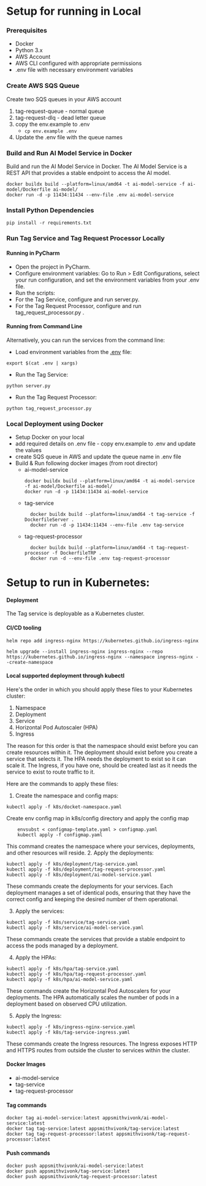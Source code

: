 # Setup for running in Local
### Prerequisites
- Docker
- Python 3.x
- AWS Account
- AWS CLI configured with appropriate permissions
 - .env file with necessary environment variables

### Create AWS SQS Queue
Create two SQS queues in your AWS account
1. tag-request-queue - normal queue
2. tag-request-dlq - dead letter queue
3. copy the env.example to .env
   - `cp env.example .env`
4. Update the .env file with the queue names

### Build and Run AI Model Service in Docker

Build and run the AI Model Service in Docker. The AI Model Service is a REST API that provides a stable endpoint to access the AI model.

```shell
docker buildx build --platform=linux/amd64 -t ai-model-service -f ai-model/Dockerfile ai-model/
docker run -d -p 11434:11434 --env-file .env ai-model-service
```

### Install Python Dependencies

````shell
pip install -r requirements.txt
````

### Run Tag Service and Tag Request Processor Locally

#### Running in PyCharm
- Open the project in PyCharm.
- Configure environment variables: Go to Run > Edit Configurations, select your run configuration, and set the environment variables from your .env file.
- Run the scripts:
- For the Tag Service, configure and run server.py.
- For the Tag Request Processor, configure and run tag_request_processor.py .

#### Running from Command Line

Alternatively, you can run the services from the command line:

- Load environment variables from the [.env](local.env) file:
```shell
export $(cat .env | xargs)
```
- Run the Tag Service:
```shell
python server.py
```
- Run the Tag Request Processor:
```shell
python tag_request_processor.py
```

### Local Deployment using Docker
- Setup Docker on your local
- add required details on .env file - copy env.example to .env and update the values
- create SQS queue in AWS and update the queue name in .env file
- Build & Run following docker images (from root director)
    - ai-model-service
      ```shell
      docker buildx build --platform=linux/amd64 -t ai-model-service -f ai-model/Dockerfile ai-model/
      docker run -d -p 11434:11434 ai-model-service
      ```
    - tag-service
      ```shell
        docker buildx build --platform=linux/amd64 -t tag-service -f DockerfileServer .
        docker run -d -p 11434:11434 --env-file .env tag-service
        ```
    - tag-request-processor
      ```shell
        docker buildx build --platform=linux/amd64 -t tag-request-processor -f DockerfileTRP .
        docker run -d --env-file .env tag-request-processor
        ```




# Setup to run in Kubernetes:

#### Deployment
The Tag service is deployable as a Kubernetes cluster.

#### CI/CD tooling
```shell
helm repo add ingress-nginx https://kubernetes.github.io/ingress-nginx

helm upgrade --install ingress-nginx ingress-nginx --repo https://kubernetes.github.io/ingress-nginx --namespace ingress-nginx --create-namespace
```

#### Local supported deployment through kubectl
Here's the order in which you should apply these files to your Kubernetes cluster:

1. Namespace
2. Deployment
3. Service
4. Horizontal Pod Autoscaler (HPA)
5. Ingress

The reason for this order is that the namespace should exist before you can create resources within it. The deployment should exist before you create a service that selects it. The HPA needs the deployment to exist so it can scale it. The Ingress, if you have one, should be created last as it needs the service to exist to route traffic to it.

Here are the commands to apply these files:

1. Create the namespace and config maps:
  ```shell
  kubectl apply -f k8s/docket-namespace.yaml
  ```
Create env config map in k8s/config directory and apply the config map
  ```shell
      envsubst < configmap-template.yaml > configmap.yaml
      kubectl apply -f configmap.yaml
  ```
This command creates the namespace where your services, deployments, and other resources will reside.
2. Apply the deployments:
  ```shell
  kubectl apply -f k8s/deployment/tag-service.yaml
  kubectl apply -f k8s/deployment/tag-request-processor.yaml
  kubectl apply -f k8s/deployment/ai-model-service.yaml
  ```

These commands create the deployments for your services. Each deployment manages a set of identical pods, ensuring that they have the correct config and keeping the desired number of them operational.

3. Apply the services:

  ```shell
  kubectl apply -f k8s/service/tag-service.yaml
  kubectl apply -f k8s/service/ai-model-service.yaml
  ```

These commands create the services that provide a stable endpoint to access the pods managed by a deployment.

4. Apply the HPAs:
  ```shell
  kubectl apply -f k8s/hpa/tag-service.yaml
  kubectl apply -f k8s/hpa/tag-request-processor.yaml
  kubectl apply -f k8s/hpa/ai-model-service.yaml
  ```
These commands create the Horizontal Pod Autoscalers for your deployments. The HPA automatically scales the number of pods in a deployment based on observed CPU utilization.

5. Apply the Ingress:

  ```shell
  kubectl apply -f k8s/ingress-nginx-service.yaml
  kubectl apply -f k8s/tag-service-ingress.yaml
  ```
These commands create the Ingress resources. The Ingress exposes HTTP and HTTPS routes from outside the cluster to services within the cluster.

#### Docker Images
- ai-model-service
- tag-service
- tag-request-processor

#### Tag commands
```shell
docker tag ai-model-service:latest appsmithvivonk/ai-model-service:latest
docker tag tag-service:latest appsmithvivonk/tag-service:latest
docker tag tag-request-processor:latest appsmithvivonk/tag-request-processor:latest
```
#### Push commands
```shell
docker push appsmithvivonk/ai-model-service:latest
docker push appsmithvivonk/tag-service:latest
docker push appsmithvivonk/tag-request-processor:latest
```
